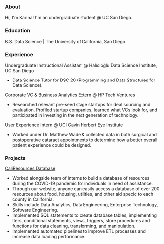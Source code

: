 ### About
Hi, I'm Karina! I'm an undergraduate student @ UC San Diego.

### Education
B.S. Data Science | The University of California, San Diego

### Experience
Undergraduate Instructional Assistant @ Halıcıoğlu Data Science Institute, UC San Diego
- Data Science Tutor for DSC 20 (Programming and Data Structures for Data Science).

Corporate VC & Business Analytics Extern @ HP Tech Ventures
- Researched relevant pre-seed stage startups for deal sourcing and evaluation. Profiled startup companies, learned what VCs look for, and participated in investing in the next generation of technology.

User Experience Intern @ UCI Gavin Herbert Eye Institute
- Worked under Dr. Matthew Wade & collected data in both surgical and postoperative cataract appointments to determine how a better overall patient experience could be designed.
  
### Projects
[CaliResources Database](https://www.caliresources.org/)
- Worked alongside team of interns to build a database of resources during the COVID-19 pandemic for individuals in need of assistance.
- Through our website, anyone can easily access a database of over 200 resources about food, housing, utilities, and other aid speci c to each county in California.
- Skills include Data Analytics, Data Engineering, Enterprise Technology, Software Engineering.
- Implemented SQL statements to create database tables, implementing  lters, conditional statements, views, triggers, store procedures and functions for data cleaning, transforming, and manipulation.
- Implemented automated pipelines to improve ETL processes and increase data loading performance.
